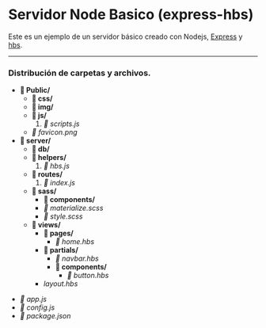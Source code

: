 # Servidor Node Basico (express-hbs)

Este es un ejemplo de un servidor básico creado con Nodejs, [Express](http://expressjs.com/en/4x/api.html) y [hbs](https://github.com/pillarjs/hbs).

---
### Distribución de carpetas y archivos.
* **:open_file_folder: Public/**
    * **:open_file_folder: css/**
    * **:open_file_folder: img/**
    * **:open_file_folder: js/**
        1. *:page_facing_up: scripts.js*
    * *:page_facing_up: favicon.png*
* **:open_file_folder: server/**
    * **:open_file_folder: db/**
    * **:open_file_folder: helpers/**
         1. *:page_facing_up: hbs.js*
    * **:open_file_folder: routes/**
        1. *:page_facing_up: index.js*
    * **:open_file_folder: sass/**
         - **:open_file_folder: components/**
         - *:page_facing_up: materialize.scss*
         - *:page_facing_up: style.scss*
    * **:open_file_folder: views/**
         - **:open_file_folder: pages/**
            + *:page_facing_up: home.hbs*
         - **:open_file_folder: partials/**
             + *:page_facing_up: navbar.hbs*
             + **:open_file_folder: components/**
                * *:page_facing_up: button.hbs*
         - *layout.hbs*
- *:page_facing_up: app.js*
- *:page_facing_up: config.js*
- *:page_facing_up: package.json*